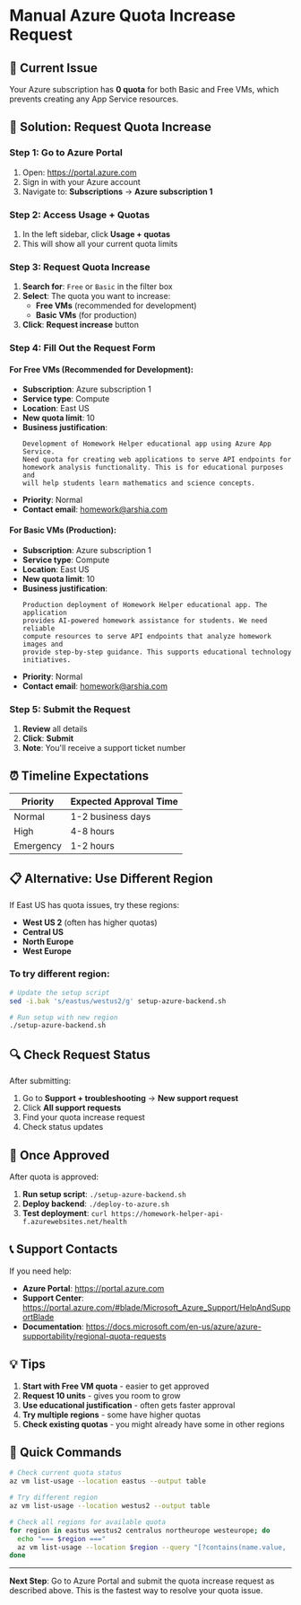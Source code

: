 # Manual Azure Quota Increase Request

## 🚨 Current Issue
Your Azure subscription has **0 quota** for both Basic and Free VMs, which prevents creating any App Service resources.

## 🎯 Solution: Request Quota Increase

### Step 1: Go to Azure Portal
1. Open: https://portal.azure.com
2. Sign in with your Azure account
3. Navigate to: **Subscriptions** → **Azure subscription 1**

### Step 2: Access Usage + Quotas
1. In the left sidebar, click **Usage + quotas**
2. This will show all your current quota limits

### Step 3: Request Quota Increase
1. **Search for**: `Free` or `Basic` in the filter box
2. **Select**: The quota you want to increase:
   - **Free VMs** (recommended for development)
   - **Basic VMs** (for production)
3. **Click**: **Request increase** button

### Step 4: Fill Out the Request Form

#### For Free VMs (Recommended for Development):
- **Subscription**: Azure subscription 1
- **Service type**: Compute
- **Location**: East US
- **New quota limit**: 10
- **Business justification**: 
  ```
  Development of Homework Helper educational app using Azure App Service. 
  Need quota for creating web applications to serve API endpoints for 
  homework analysis functionality. This is for educational purposes and 
  will help students learn mathematics and science concepts.
  ```
- **Priority**: Normal
- **Contact email**: homework@arshia.com

#### For Basic VMs (Production):
- **Subscription**: Azure subscription 1
- **Service type**: Compute
- **Location**: East US
- **New quota limit**: 10
- **Business justification**:
  ```
  Production deployment of Homework Helper educational app. The application 
  provides AI-powered homework assistance for students. We need reliable 
  compute resources to serve API endpoints that analyze homework images and 
  provide step-by-step guidance. This supports educational technology 
  initiatives.
  ```
- **Priority**: Normal
- **Contact email**: homework@arshia.com

### Step 5: Submit the Request
1. **Review** all details
2. **Click**: **Submit**
3. **Note**: You'll receive a support ticket number

## ⏰ Timeline Expectations

| Priority | Expected Approval Time |
|----------|----------------------|
| Normal | 1-2 business days |
| High | 4-8 hours |
| Emergency | 1-2 hours |

## 📋 Alternative: Use Different Region

If East US has quota issues, try these regions:
- **West US 2** (often has higher quotas)
- **Central US**
- **North Europe**
- **West Europe**

### To try different region:
```bash
# Update the setup script
sed -i.bak 's/eastus/westus2/g' setup-azure-backend.sh

# Run setup with new region
./setup-azure-backend.sh
```

## 🔍 Check Request Status

After submitting:
1. Go to **Support + troubleshooting** → **New support request**
2. Click **All support requests**
3. Find your quota increase request
4. Check status updates

## 🚀 Once Approved

After quota is approved:
1. **Run setup script**: `./setup-azure-backend.sh`
2. **Deploy backend**: `./deploy-to-azure.sh`
3. **Test deployment**: `curl https://homework-helper-api-f.azurewebsites.net/health`

## 📞 Support Contacts

If you need help:
- **Azure Portal**: https://portal.azure.com
- **Support Center**: https://portal.azure.com/#blade/Microsoft_Azure_Support/HelpAndSupportBlade
- **Documentation**: https://docs.microsoft.com/en-us/azure/azure-supportability/regional-quota-requests

## 💡 Tips

1. **Start with Free VM quota** - easier to get approved
2. **Request 10 units** - gives you room to grow
3. **Use educational justification** - often gets faster approval
4. **Try multiple regions** - some have higher quotas
5. **Check existing quotas** - you might already have some in other regions

## 🔧 Quick Commands

```bash
# Check current quota status
az vm list-usage --location eastus --output table

# Try different region
az vm list-usage --location westus2 --output table

# Check all regions for available quota
for region in eastus westus2 centralus northeurope westeurope; do
  echo "=== $region ==="
  az vm list-usage --location $region --query "[?contains(name.value, 'Free') || contains(name.value, 'Basic')].{Name:name.value, Current:currentValue, Limit:limit}" --output table
done
```

---

**Next Step**: Go to Azure Portal and submit the quota increase request as described above. This is the fastest way to resolve your quota issue.
